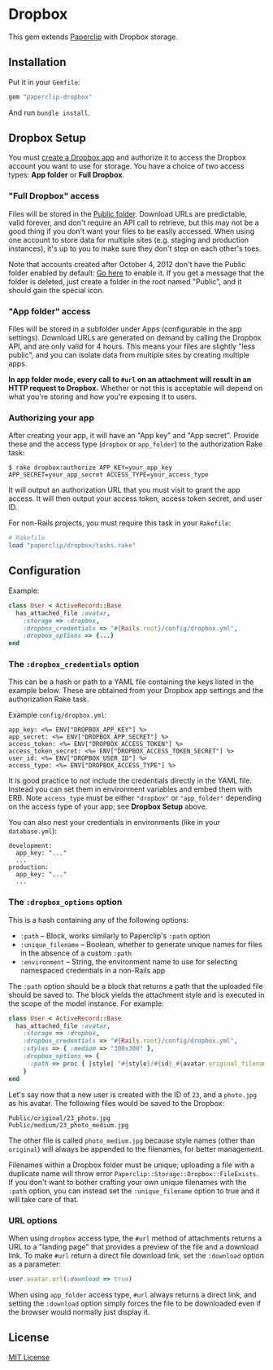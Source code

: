 # Dropbox

This gem extends [Paperclip](https://github.com/thoughtbot/paperclip) with
Dropbox storage.

## Installation

Put it in your `Gemfile`:

```ruby
gem "paperclip-dropbox"
```

And run `bundle install`.

## Dropbox Setup

You must [create a Dropbox app](https://www.dropbox.com/developers/apps) and
authorize it to access the Dropbox account you want to use for storage. You have
a choice of two access types: **App folder** or **Full Dropbox**.

### "Full Dropbox" access

Files will be stored in the [Public folder](https://www.dropbox.com/help/16/en).
Download URLs are predictable, valid forever, and don't require an API call to
retrieve, but this may not be a good thing if you don't want your files to be
easily accessed. When using one account to store data for multiple sites (e.g.
staging and production instances), it's up to you to make sure they don't step
on each other's toes.

Note that accounts created after October 4, 2012 don't have the Public folder
enabled by default: [Go here](https://www.dropbox.com/enable_public_folder) to
enable it. If you get a message that the folder is deleted, just create a folder
in the root named "Public", and it should gain the special icon.

### "App folder" access

Files will be stored in a subfolder under Apps (configurable in the app
settings). Download URLs are generated on demand by calling the Dropbox API, and
are only valid for 4 hours. This means your files are slightly "less public",
and you can isolate data from multiple sites by creating multiple apps.

**In app folder mode, every call to `#url` on an attachment will result in an
HTTP request to Dropbox.** Whether or not this is acceptable will depend on what
you're storing and how you're exposing it to users.

### Authorizing your app

After creating your app, it will have an "App key" and "App secret". Provide
these and the access type (`dropbox` or `app_folder`) to the authorization Rake task:

```
$ rake dropbox:authorize APP_KEY=your_app_key APP_SECRET=your_app_secret ACCESS_TYPE=your_access_type
```

It will output an authorization URL that you must visit to grant the app access.
It will then output your access token, access token secret, and user ID.

For non-Rails projects, you must require this task in your `Rakefile`:

```ruby
# Rakefile
load "paperclip/dropbox/tasks.rake"
```

## Configuration

Example:

```ruby
class User < ActiveRecord::Base
  has_attached_file :avatar,
    :storage => :dropbox,
    :dropbox_credentials => "#{Rails.root}/config/dropbox.yml",
    :dropbox_options => {...}
end
```

### The `:dropbox_credentials` option

This can be a hash or path to a YAML file containing the keys listed in the
example below. These are obtained from your Dropbox app settings and the
authorization Rake task.

Example `config/dropbox.yml`:

```erb
app_key: <%= ENV["DROPBOX_APP_KEY"] %>
app_secret: <%= ENV["DROPBOX_APP_SECRET"] %>
access_token: <%= ENV["DROPBOX_ACCESS_TOKEN"] %>
access_token_secret: <%= ENV["DROPBOX_ACCESS_TOKEN_SECRET"] %>
user_id: <%= ENV["DROPBOX_USER_ID"] %>
access_type: <%= ENV["DROPBOX_ACCESS_TYPE"] %>
```

It is good practice to not include the credentials directly in the YAML file.
Instead you can set them in environment variables and embed them with ERB. Note
`access_type` must be either `"dropbox"` or `"app_folder"` depending on the
access type of your app; see **Dropbox Setup** above.

You can also nest your credentials in environments (like in your `database.yml`):

```erb
development:
  app_key: "..."
  ...
production:
  app_key: "..."
  ...
```

### The `:dropbox_options` option

This is a hash containing any of the following options:

- `:path` – Block, works similarly to Paperclip's `:path` option
- `:unique_filename` – Boolean, whether to generate unique names for files in
  the absence of a custom `:path`
- `:environment` – String, the environment name to use for selecting namespaced
  credentials in a non-Rails app

The `:path` option should be a block that returns a path that the uploaded file
should be saved to. The block yields the attachment style and is executed in the
scope of the model instance. For example:

```ruby
class User < ActiveRecord::Base
  has_attached_file :avatar,
    :storage => :dropbox,
    :dropbox_credentials => "#{Rails.root}/config/dropbox.yml",
    :styles => { :medium => "300x300" },
    :dropbox_options => {
      :path => proc { |style| "#{style}/#{id}_#{avatar.original_filename}" }
    }
end
```

Let's say now that a new user is created with the ID of `23`, and a `photo.jpg`
as his avatar. The following files would be saved to the Dropbox:

```
Public/original/23_photo.jpg
Public/medium/23_photo_medium.jpg
```

The other file is called `photo_medium.jpg` because style names (other than
`original`) will always be appended to the filenames, for better management.

Filenames within a Dropbox folder must be unique; uploading a file with a
duplicate name will throw error `Paperclip::Storage::Dropbox::FileExists`. If
you don't want to bother crafting your own unique filenames with the `:path`
option, you can instead set the `:unique_filename` option to true and it will
take care of that.

### URL options

When using `dropbox` access type, the `#url` method of attachments returns a
URL to a "landing page" that provides a preview of the file and a download link.
To make `#url` return a direct file download link, set the `:download` option as
a parameter:

```ruby
user.avatar.url(:download => true)
```

When using `app_folder` access type, `#url` always returns a direct link, and
setting the `:download` option simply forces the file to be downloaded even if
the browser would normally just display it.

## License

[MIT License](https://github.com/janko-m/paperclip-dropbox/blob/master/LICENSE)
